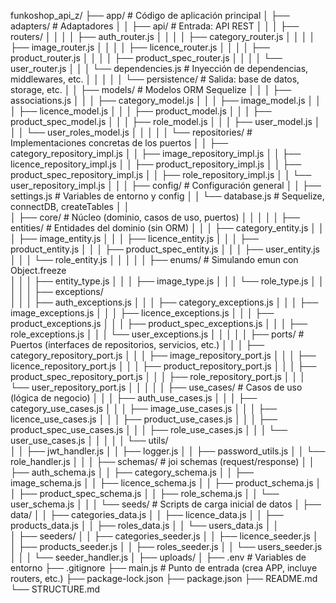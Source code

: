funkoshop_api_z/
├── app/                                # Código de aplicación principal
│   ├── adapters/                       # Adaptadores
│   │   ├── api/                        # Entrada: API REST
│   │   │   ├── routers/
│   │   │   │   ├── auth_router.js
│   │   │   │   ├── category_router.js
│   │   │   │   ├── image_router.js
│   │   │   │   ├── licence_router.js
│   │   │   │   ├── product_router.js
│   │   │   │   ├── product_spec_router.js
│   │   │   │   └── user_router.js
│   │   │   └── dependencies.js         # Inyección de dependencias, middlewares, etc.
│   │   │
│   │   └── persistence/                # Salida: base de datos, storage, etc.
│   │       ├── models/                 # Modelos ORM Sequelize
│   │       │   ├── associations.js
│   │       │   ├── category_model.js
│   │       │   ├── image_model.js
│   │       │   ├── licence_model.js
│   │       │   ├── product_model.js
│   │       │   ├── product_spec_model.js
│   │       │   ├── role_model.js
│   │       │   ├── user_model.js
│   │       │   └── user_roles_model.js
│   │       │
│   │       └── repositories/           # Implementaciones concretas de los puertos
│   │           ├── category_repository_impl.js
│   │           ├── image_repository_impl.js
│   │           ├── licence_repository_impl.js
│   │           ├── product_repository_impl.js
│   │           ├── product_spec_repository_impl.js
│   │           ├── role_repository_impl.js
│   │           └── user_repository_impl.js
│   │ 
│   ├── config/                         # Configuración general
│   │   ├── settings.js                 # Variables de entorno y config
│   │   └── database.js                 # Sequelize, connectDB, createTables
│   │  
│   ├── core/                           # Núcleo (dominio, casos de uso, puertos)
│   │   │
│   │   ├── entities/                   # Entidades del dominio (sin ORM)
│   │   │   ├── category_entity.js
│   │   │   ├── image_entity.js
│   │   │   ├── licence_entity.js
│   │   │   ├── product_entity.js
│   │   │   ├── product_spec_entity.js
│   │   │   ├── user_entity.js
│   │   │   └── role_entity.js
│   │   │
│   │   ├── enums/                      # Simulando emun con Object.freeze                      
│   │   │   ├── entity_type.js
│   │   │   ├── image_type.js
│   │   │   └── role_type.js
│   │   │
│   │   ├── exceptions/                      
│   │   │   ├── auth_exceptions.js
│   │   │   ├── category_exceptions.js
│   │   │   ├── image_exceptions.js
│   │   │   ├── licence_exceptions.js
│   │   │   ├── product_exceptions.js
│   │   │   ├── product_spec_exceptions.js
│   │   │   ├── role_exceptions.js
│   │   │   └── user_exceptions.js
│   │   │
│   │   ├── ports/                      # Puertos (interfaces de repositorios, servicios, etc.)
│   │   │   ├── category_repository_port.js
│   │   │   ├── image_repository_port.js
│   │   │   ├── licence_repository_port.js
│   │   │   ├── product_repository_port.js
│   │   │   ├── product_spec_repository_port.js
│   │   │   ├── role_repository_port.js
│   │   │   └── user_repository_port.js
│   │   │
│   │   ├── use_cases/                  # Casos de uso (lógica de negocio)
│   │   │   ├── auth_use_cases.js
│   │   │   ├── category_use_cases.js
│   │   │   ├── image_use_cases.js
│   │   │   ├── licence_use_cases.js
│   │   │   ├── product_use_cases.js
│   │   │   ├── product_spec_use_cases.js
│   │   │   ├── role_use_cases.js
│   │   │   └── user_use_cases.js
│   │   │
│   │   └── utils/                  
│   │       ├── jwt_handler.js
│   │       ├── logger.js
│   │       ├── password_utils.js
│   │       └── role_handler.js
│   │
│   ├── schemas/                        # joi schemas (request/response)
│   │   ├── auth_schema.js
│   │   ├── category_schema.js
│   │   ├── image_schema.js
│   │   ├── licence_schema.js
│   │   ├── product_schema.js
│   │   ├── product_spec_schema.js
│   │   ├── role_schema.js
│   │   └── user_schema.js
│   │
│   └── seeds/                          # Scripts de carga inicial de datos
│       ├── data/
│       │   ├── categories_data.js 
│       │   ├── licence_data.js 
│       │   ├── products_data.js 
│       │   ├── roles_data.js 
│       │   └── users_data.js 
│       │     
│       ├── seeders/
│       │   ├── categories_seeder.js 
│       │   ├── licence_seeder.js 
│       │   ├── products_seeder.js 
│       │   ├── roles_seeder.js 
│       │   └── users_seeder.js 
│       │
│       └── seeder_handler.js
│
├── uploads/ 
│
├── .env                                # Variables de entorno
├── .gitignore
├── main.js                             # Punto de entrada (crea APP, incluye routers, etc.)
├── package-lock.json
├── package.json
├── README.md
└── STRUCTURE.md